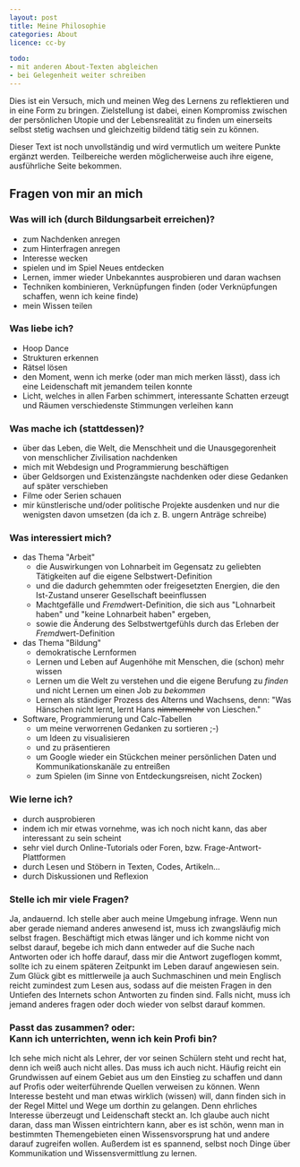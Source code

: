 ```yaml
---
layout: post
title: Meine Philosophie
categories: About
licence: cc-by

todo:
- mit anderen About-Texten abgleichen
- bei Gelegenheit weiter schreiben
---
```


Dies ist ein Versuch, mich und meinen Weg des Lernens zu reflektieren und in eine Form zu bringen. Zielstellung ist dabei, einen Kompromiss zwischen der persönlichen Utopie und der Lebensrealität zu finden um einerseits selbst stetig wachsen und gleichzeitig bildend tätig sein zu können.

<!--more-->

Dieser Text ist noch unvollständig und wird vermutlich um weitere Punkte ergänzt werden. Teilbereiche werden möglicherweise auch ihre eigene, ausführliche Seite bekommen.

## Fragen von mir an mich

### Was will ich (durch Bildungsarbeit erreichen)?

- zum Nachdenken anregen
- zum Hinterfragen anregen
- Interesse wecken
- spielen und im Spiel Neues entdecken
- Lernen, immer wieder Unbekanntes ausprobieren und daran wachsen
- Techniken kombinieren, Verknüpfungen finden (oder Verknüpfungen schaffen, wenn ich keine finde)
- mein Wissen teilen

### Was liebe ich?

- Hoop Dance
- Strukturen erkennen
- Rätsel lösen
- den Moment, wenn ich merke (oder man mich merken lässt), dass ich eine Leidenschaft mit jemandem teilen konnte
- Licht, welches in allen Farben schimmert, interessante Schatten erzeugt und Räumen verschiedenste Stimmungen verleihen kann

### Was mache ich (stattdessen)?

- über das Leben, die Welt, die Menschheit und die Unausgegorenheit von menschlicher Zivilisation nachdenken
- mich mit Webdesign und Programmierung beschäftigen
- über Geldsorgen und Existenzängste nachdenken oder diese Gedanken auf später verschieben
- Filme oder Serien schauen
- mir künstlerische und/oder politische Projekte ausdenken und nur die wenigsten davon umsetzen (da ich z. B. ungern Anträge schreibe)

### Was interessiert mich?

- das Thema "Arbeit"
  - die Auswirkungen von Lohnarbeit im Gegensatz zu geliebten Tätigkeiten auf die eigene Selbstwert-Definition
  - und die dadurch gehemmten oder freigesetzten Energien, die den Ist-Zustand unserer Gesellschaft beeinflussen
  - Machtgefälle und *Fremd*wert-Definition, die sich aus "Lohnarbeit haben" und "keine Lohnarbeit haben" ergeben,
  - sowie die Änderung des Selbstwertgefühls durch das Erleben der *Fremd*wert-Definition
- das Thema "Bildung"
  - demokratische Lernformen
  - Lernen und Leben auf Augenhöhe mit Menschen, die (schon) mehr wissen
  - Lernen um die Welt zu verstehen und die eigene Berufung zu *finden* und nicht Lernen um einen Job zu *bekommen*
  - Lernen als ständiger Prozess des Alterns und Wachsens, denn: "Was Hänschen nicht lernt, lernt Hans <del>nimmermehr</del> von Lieschen."
- Software, Programmierung und Calc-Tabellen
  - um meine verworrenen Gedanken zu sortieren ;-)
  - um Ideen zu visualisieren
  - und zu präsentieren
  - um Google wieder ein Stückchen meiner persönlichen Daten und Kommunikationskanäle zu entreißen
  - zum Spielen (im Sinne von Entdeckungsreisen, nicht Zocken)

### Wie lerne ich?
- durch ausprobieren
- indem ich mir etwas vornehme, was ich noch nicht kann, das aber interessant zu sein scheint
- sehr viel durch Online-Tutorials oder Foren, bzw. Frage-Antwort-Plattformen
- durch Lesen und Stöbern in Texten, Codes, Artikeln...
- durch Diskussionen und Reflexion

### Stelle ich mir viele Fragen?
Ja, andauernd. Ich stelle aber auch meine Umgebung infrage. Wenn nun aber gerade niemand anderes anwesend ist, muss ich zwangsläufig mich selbst fragen. Beschäftigt mich etwas länger und ich komme nicht von selbst darauf, begebe ich mich dann entweder auf die Suche nach Antworten oder ich hoffe darauf, dass mir die Antwort zugeflogen kommt, sollte ich zu einem späteren Zeitpunkt im Leben darauf angewiesen sein. Zum Glück gibt es mittlerweile ja auch Suchmaschinen und mein Englisch reicht zumindest zum Lesen aus, sodass auf die meisten Fragen in den Untiefen des Internets schon Antworten zu finden sind. Falls nicht, muss ich jemand anderes fragen oder doch wieder von selbst darauf kommen.

### Passt das zusammen? oder: <br /> Kann ich unterrichten, wenn ich kein Profi bin?

Ich sehe mich nicht als Lehrer, der vor seinen Schülern steht und recht hat, denn ich weiß auch nicht alles. Das muss ich auch nicht. Häufig reicht ein Grundwissen auf einem Gebiet aus um den Einstieg zu schaffen und dann auf Profis oder weiterführende Quellen verweisen zu können. Wenn Interesse besteht und man etwas wirklich (wissen) will, dann finden sich in der Regel Mittel und Wege um dorthin zu gelangen. Denn ehrliches Interesse überzeugt und Leidenschaft steckt an.
Ich glaube auch nicht daran, dass man Wissen eintrichtern kann, aber es ist schön, wenn man in bestimmten Themengebieten einen Wissensvorsprung hat und andere darauf zugreifen wollen. Außerdem ist es spannend, selbst noch Dinge über Kommunikation und Wissensvermittlung zu lernen.